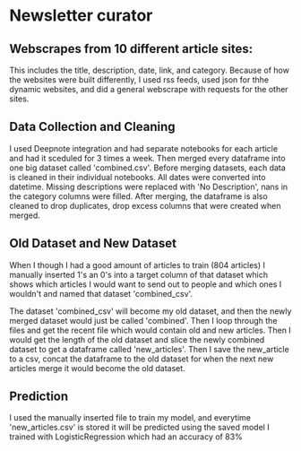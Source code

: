 # Newsletter curator

## Webscrapes from 10 different article sites:
This includes the title, description, date, link, and category. Because of how the websites were built differently, I used rss feeds, used json for thhe dynamic websites, and did a general webscrape with requests for the other sites. 

## Data Collection and Cleaning
I used Deepnote integration and had separate notebooks for each article and had it sceduled for 3 times a week. Then merged every dataframe into one big dataset called 'combined.csv'. Before merging datasets, each data is cleaned in their individual notebooks. All dates were converted into datetime. Missing descriptions were replaced with 'No Description', nans in the category columns were filled. 
After merging, the dataframe is also cleaned to drop duplicates, drop excess columns that were created when merged.

## Old Dataset and New Dataset
When I though I had a good amount of articles to train (804 articles) I manually inserted 1's an 0's into a target column of that dataset which shows which articles I would want to send out to people and which ones I wouldn't and named that dataset 'combined_csv'.

The dataset 'combined_csv' will become my old dataset, and then the newly merged dataset would just be called 'combined'. Then I loop through the files and get the recent file which would contain old and new articles. Then I would get the length of the old dataset and slice the newly combined dataset to get a dataframe called 'new_articles'. Then I save the new_article to a csv, concat the dataframe to the old dataset for when the next new articles merge it would become the old dataset.

## Prediction
I used the manually inserted file to train my model, and everytime 'new_articles.csv' is stored it will be predicted using the saved model I trained with LogisticRegression which had an accuracy of 83%
